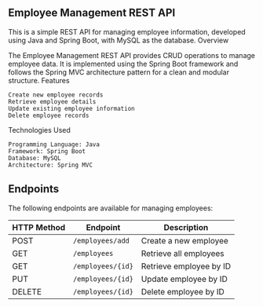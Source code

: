 ## Employee Management REST API

This is a simple REST API for managing employee information, developed using Java and Spring Boot, with MySQL as the database.
Overview

The Employee Management REST API provides CRUD operations to manage employee data. It is implemented using the Spring Boot framework and follows the Spring MVC architecture pattern for a clean and modular structure.
Features

    Create new employee records
    Retrieve employee details
    Update existing employee information
    Delete employee records

Technologies Used

    Programming Language: Java
    Framework: Spring Boot
    Database: MySQL
    Architecture: Spring MVC

## Endpoints

The following endpoints are available for managing employees:

| HTTP Method | Endpoint            | Description                |
|-------------|----------------------|----------------------------|
| POST        | `/employees/add`     | Create a new employee      |
| GET         | `/employees`         | Retrieve all employees     |
| GET         | `/employees/{id}`    | Retrieve employee by ID    |
| PUT         | `/employees/{id}`    | Update employee by ID      |
| DELETE      | `/employees/{id}`    | Delete employee by ID      |

